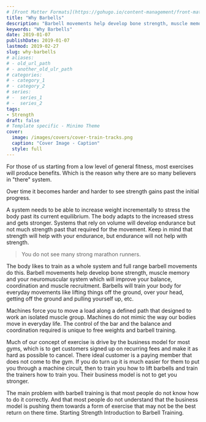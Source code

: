 ```yaml
---
# [Front Matter Formats](https://gohugo.io/content-management/front-matter/)
title: "Why Barbells"
description: "Barbell movements help develop bone strength, muscle memory and your neuromuscular system to improve your balance, coordination and muscle recruitment."
keywords: "Why Barbells"
date: 2019-01-07
publishDate: 2019-01-07
lastmod: 2019-02-27
slug: why-barbells
# aliases:
# - old_url_path
# - another_old_ulr_path
# categories:
# - category_1
# - category_2
# series:
# -  series_1
# -  series_2
tags:
- Strength
draft: false
# Template specific - Minimo Theme
cover:
  image: /images/covers/cover-train-tracks.png
  caption: "Cover Image - Caption"
  style: full
---
```


For those of us starting from a low level of general fitness, most exercises will produce benefits. Which is the reason why there are so many believers in "there" system.

Over time it becomes harder and harder to see strength gains past the initial progress.

A system needs to be able to increase weight incrementally to stress the body past its current equilibrium. The body adapts to the increased stress and gets stronger. Systems that rely on volume will develop endurance but not much strength past that required for the movement. Keep in mind that strength will help with your endurance, but endurance will not help with strength.

> You do not see many strong marathon runners.

The body likes to train as a whole system and full range barbell movements do this. Barbell movements help develop bone strength, muscle memory and your neuromuscular system which will improve your balance, coordination and muscle recruitment. Barbells will train your body for everyday movements like lifting things off the ground, over your head, getting off the ground and pulling yourself up, etc.

Machines force you to move a load along a defined path that designed to work an isolated muscle group. Machines do not mimic the way our bodies move in everyday life. The control of the bar and the balance and coordination required is unique to free weights and barbell training.

Much of our concept of exercise is drive by the business model for most gyms, which is to get customers signed up on recurring fees and make it as hard as possible to cancel. There ideal customer is a paying member that does not come to the gym. If you do turn up it is much easier for them to put you through a machine circuit, then to train you how to lift barbells and train the trainers how to train you. Their business model is not to get you stronger.

The main problem with barbell training is that most people do not know how to do it correctly. And that most people do not understand that the business model is pushing them towards a form of exercise that may not be the best return on there time.
Starting Strength Introduction to Barbell Training.
